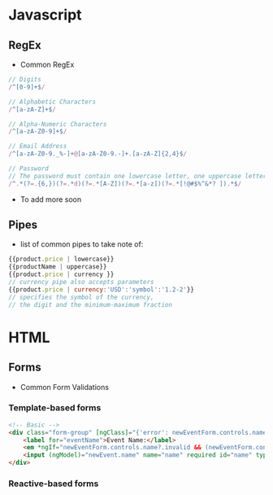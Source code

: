 # Javascript
## RegEx
- Common RegEx
```javascript
// Digits
/^[0-9]+$/

// Alphabetic Characters
/^[a-zA-Z]+$/

// Alpha-Numeric Characters
/^[a-zA-Z0-9]+$/

// Email Address
/^[a-zA-Z0-9._%-]+@[a-zA-Z0-9.-]+.[a-zA-Z]{2,4}$/

// Password
// The password must contain one lowercase letter, one uppercase letter, one number, one unique character such as !@#$%^&? and be at least 6 characters long.
/^.*(?=.{6,})(?=.*d)(?=.*[A-Z])(?=.*[a-z])(?=.*[!@#$%^&*? ]).*$/
```
- To add more soon

## Pipes
- list of common pipes to take note of:
```javascript
{{product.price | lowercase}}
{{productName | uppercase}}
{{product.price | currency }}
// currency pipe also accepts parameters
{{product.price | currency:'USD':'symbol':'1.2-2'}}
// specifies the symbol of the currency,
// the digit and the minimum-maximum fraction
```

# HTML
## Forms
- Common Form Validations
### Template-based forms
```html
<!-- Basic -->
<div class="form-group" [ngClass]="{'error': newEventForm.controls.name?.invalid && newEventForm.controls.name?.touched}">
    <label for="eventName">Event Name:</label>
    <em *ngIf="newEventForm.controls.name?.invalid && (newEventForm.controls.name?.touched)">Required</em>
    <input (ngModel)="newEvent.name" name="name" required id="name" type="text" class="form-control" placeholder="Name of your event..." />
</div>


```

### Reactive-based forms
